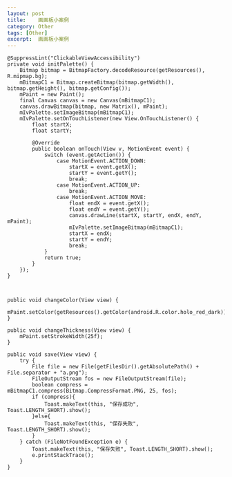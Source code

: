 ```yaml
---
layout: post
title:    画画板小案例
category: Other
tags: [Other]
excerpt:  画画板小案例
---
```



    @SuppressLint("ClickableViewAccessibility")
    private void initPalette() {
        Bitmap bitmap = BitmapFactory.decodeResource(getResources(), R.mipmap.bg);
        mBitmapC1 = Bitmap.createBitmap(bitmap.getWidth(), bitmap.getHeight(), bitmap.getConfig());
        mPaint = new Paint();
        final Canvas canvas = new Canvas(mBitmapC1);
        canvas.drawBitmap(bitmap, new Matrix(), mPaint);
        mIvPalette.setImageBitmap(mBitmapC1);
        mIvPalette.setOnTouchListener(new View.OnTouchListener() {
            float startX;
            float startY;

            @Override
            public boolean onTouch(View v, MotionEvent event) {
                switch (event.getAction()) {
                    case MotionEvent.ACTION_DOWN:
                        startX = event.getX();
                        startY = event.getY();
                        break;
                    case MotionEvent.ACTION_UP:
                        break;
                    case MotionEvent.ACTION_MOVE:
                        float endX = event.getX();
                        float endY = event.getY();
                        canvas.drawLine(startX, startY, endX, endY, mPaint);
                        mIvPalette.setImageBitmap(mBitmapC1);
                        startX = endX;
                        startY = endY;
                        break;
                }
                return true;
            }
        });
    }



    public void changeColor(View view) {
        mPaint.setColor(getResources().getColor(android.R.color.holo_red_dark));
    }

    public void changeThickness(View view) {
        mPaint.setStrokeWidth(25f);
    }

    public void save(View view) {
        try {
            File file = new File(getFilesDir().getAbsolutePath() + File.separator + "a.png");
            FileOutputStream fos = new FileOutputStream(file);
            boolean compress = mBitmapC1.compress(Bitmap.CompressFormat.PNG, 25, fos);
            if (compress){
                Toast.makeText(this, "保存成功", Toast.LENGTH_SHORT).show();
            }else{
                Toast.makeText(this, "保存失败", Toast.LENGTH_SHORT).show();
            }
        } catch (FileNotFoundException e) {
            Toast.makeText(this, "保存失败", Toast.LENGTH_SHORT).show();
            e.printStackTrace();
        }
    }
